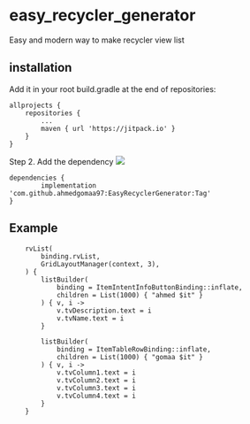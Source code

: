 # easy_recycler_generator
 Easy and modern way to make recycler view list
 
 ## installation
 
 Add it in your root build.gradle at the end of repositories:

	allprojects {
		repositories {
			...
			maven { url 'https://jitpack.io' }
		}
	}
 
Step 2. Add the dependency  [![](https://jitpack.io/v/ahmedgomaa97/EasyRecyclerGenerator.svg)](https://jitpack.io/#ahmedgomaa97/EasyRecyclerGenerator)

	dependencies {
	        implementation 'com.github.ahmedgomaa97:EasyRecyclerGenerator:Tag'
	}


## Example


        rvList(
            binding.rvList,
            GridLayoutManager(context, 3),
        ) {
            listBuilder(
                binding = ItemIntentInfoButtonBinding::inflate,
                children = List(1000) { "ahmed $it" }
            ) { v, i ->
                v.tvDescription.text = i
                v.tvName.text = i
            }

            listBuilder(
                binding = ItemTableRowBinding::inflate,
                children = List(1000) { "gomaa $it" }
            ) { v, i ->
                v.tvColumn1.text = i
                v.tvColumn2.text = i
                v.tvColumn3.text = i
                v.tvColumn4.text = i
            }
        }
